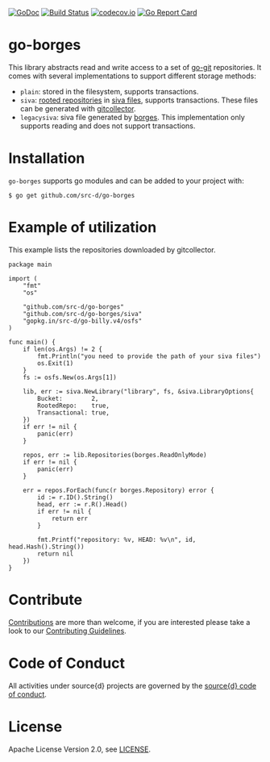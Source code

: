 [![GoDoc](https://godoc.org/github.com/src-d/go-borges?status.svg)](https://godoc.org/github.com/src-d/go-borges)
[![Build Status](https://travis-ci.org/src-d/go-borges.svg)](https://travis-ci.org/src-d/go-borges)
[![codecov.io](https://codecov.io/github/src-d/go-borges/coverage.svg)](https://codecov.io/github/src-d/go-borges)
[![Go Report Card](https://goreportcard.com/badge/github.com/src-d/go-borges)](https://goreportcard.com/report/github.com/src-d/go-borges)

# go-borges

This library abstracts read and write access to a set of [go-git](https://github.com/src-d/go-git) repositories. It comes with several implementations to support different storage methods:

* `plain`: stored in the filesystem, supports transactions.
* `siva`: [rooted repositories](https://github.com/src-d/gitcollector#storing-repositories-using-rooted-repositories) in [siva files](https://github.com/src-d/go-siva), supports transactions. These files can be generated with [gitcollector](https://github.com/src-d/gitcollector).
* `legacysiva`: siva file generated by [borges](https://github.com/src-d/borges). This implementation only supports reading and does not support transactions.


# Installation

`go-borges` supports go modules and can be added to your project with:

```
$ go get github.com/src-d/go-borges
```

# Example of utilization

This example lists the repositories downloaded by gitcollector.

```
package main

import (
	"fmt"
	"os"

	"github.com/src-d/go-borges"
	"github.com/src-d/go-borges/siva"
	"gopkg.in/src-d/go-billy.v4/osfs"
)

func main() {
	if len(os.Args) != 2 {
		fmt.Println("you need to provide the path of your siva files")
		os.Exit(1)
	}
	fs := osfs.New(os.Args[1])

	lib, err := siva.NewLibrary("library", fs, &siva.LibraryOptions{
		Bucket:        2,
		RootedRepo:    true,
		Transactional: true,
	})
	if err != nil {
		panic(err)
	}

	repos, err := lib.Repositories(borges.ReadOnlyMode)
	if err != nil {
		panic(err)
	}

	err = repos.ForEach(func(r borges.Repository) error {
		id := r.ID().String()
		head, err := r.R().Head()
		if err != nil {
			return err
		}

		fmt.Printf("repository: %v, HEAD: %v\n", id, head.Hash().String())
		return nil
	})
}
```

# Contribute

[Contributions](https://github.com/src-d/{project}/issues) are more than welcome, if you are interested please take a look to
our [Contributing Guidelines](CONTRIBUTING.md).

# Code of Conduct

All activities under source{d} projects are governed by the [source{d} code of conduct](.github/CODE_OF_CONDUCT.md).

# License

Apache License Version 2.0, see [LICENSE](LICENSE).
